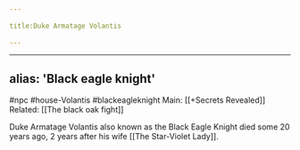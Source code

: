 --- 
title:Duke Armatage Volantis 
---
---
alias: 'Black eagle knight'
---

#npc #house-Volantis #blackeagleknight
Main: [[+Secrets Revealed]]
Related: [[The black oak fight]]

Duke Armatage Volantis also known as the Black Eagle Knight died some 20 years ago, 2 years after his wife [[The Star-Violet Lady]].
